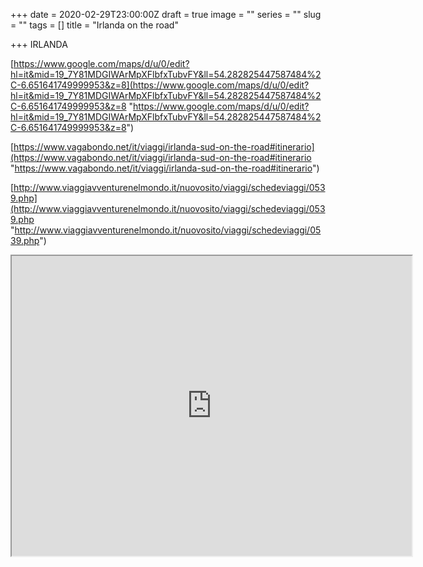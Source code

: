 +++
date = 2020-02-29T23:00:00Z
draft = true
image = ""
series = ""
slug = ""
tags = []
title = "Irlanda on the road"

+++
IRLANDA

[https://www.google.com/maps/d/u/0/edit?hl=it&mid=19_7Y81MDGIWArMpXFlbfxTubvFY&ll=54.282825447587484%2C-6.651641749999953&z=8](https://www.google.com/maps/d/u/0/edit?hl=it&mid=19_7Y81MDGIWArMpXFlbfxTubvFY&ll=54.282825447587484%2C-6.651641749999953&z=8 "https://www.google.com/maps/d/u/0/edit?hl=it&mid=19_7Y81MDGIWArMpXFlbfxTubvFY&ll=54.282825447587484%2C-6.651641749999953&z=8")

[https://www.vagabondo.net/it/viaggi/irlanda-sud-on-the-road#itinerario](https://www.vagabondo.net/it/viaggi/irlanda-sud-on-the-road#itinerario "https://www.vagabondo.net/it/viaggi/irlanda-sud-on-the-road#itinerario")

[http://www.viaggiavventurenelmondo.it/nuovosito/viaggi/schedeviaggi/0539.php](http://www.viaggiavventurenelmondo.it/nuovosito/viaggi/schedeviaggi/0539.php "http://www.viaggiavventurenelmondo.it/nuovosito/viaggi/schedeviaggi/0539.php")


<iframe src="https://www.google.com/maps/d/embed?mid=1nVrKWHg8PcAj27_ik_6cazN1sPYmTksC" width="640" height="480"></iframe>